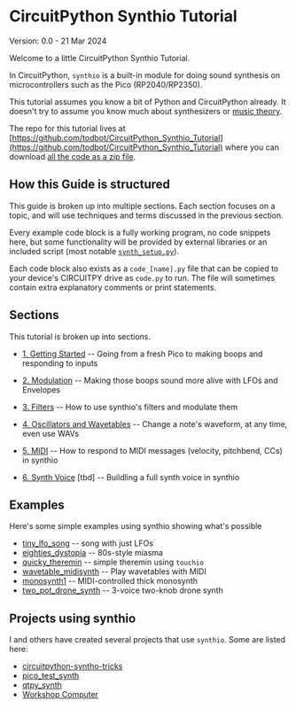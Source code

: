 
CircuitPython Synthio Tutorial
==============================

Version: 0.0 - 21 Mar 2024

Welcome to a little CircuitPython Synthio Tutorial.

In CircuitPython, `synthio` is a built-in module for doing sound synthesis
on microcontrollers such as the Pico (RP2040/RP2350).

This tutorial assumes you know a bit of Python and CircuitPython already.
It doesn't try to assume you know much about synthesizers or [music theory](https://www.youtube.com/watch?v=rgaTLrZGlk0).

The repo for this tutorial lives at [https://github.com/todbot/CircuitPython_Synthio_Tutorial](https://github.com/todbot/CircuitPython_Synthio_Tutorial) where you can download
[all the code as a zip file](https://github.com/todbot/CircuitPython_Synthio_Tutorial/archive/refs/heads/main.zip).


## How this Guide is structured

This guide is broken up into multiple sections. Each section focuses on a topic,
and will use techniques and terms discussed in the previous section.

Every example code block is a fully working program, no code snippets here, but
some functionality will be provided by external libraries or an included script
(most notable [`synth_setup.py`](./1_getting_started/synth_setup.py)).

Each code block also exists as a `code_[name].py` file that can be copied to
your device's CIRCUITPY drive as `code.py` to run.  The file will sometimes
contain extra explanatory comments or print statements.

## Sections

This tutorial is broken up into sections.

* [1. Getting Started](./README-1-Getting-Started.md)
-- Going from a fresh Pico to making boops and responding to inputs

* [2. Modulation](./README-2-Modulation.md)
-- Making those boops sound more alive with LFOs and Envelopes

* [3. Filters](./README-3-Filters.md)
-- How to use synthio's filters and modulate them

* [4. Oscillators and Wavetables](./README-4-Oscillators-Wavetables.md)
-- Change a note's waveform, at any time, even use WAVs

* [5. MIDI](./README-5-MIDI.md)
-- How to respond to MIDI messages (velocity, pitchbend, CCs) in synthio

* [6. Synth Voice](./README-4-Synth-Voice.md)  [tbd]
-- Buildling a full synth voice in synthio


## Examples 

Here's some simple examples using synthio showing what's possible

* [tiny_lfo_song](https://www.youtube.com/watch?v=m_ALNCWXor0) -- song with just LFOs
* [eighties_dystopia](https://www.youtube.com/watch?v=EcDqYh-DzVA) -- 80s-style miasma
* [quicky_theremin]() -- simple theremin using `touchio`
* [wavetable_midisynth](https://www.youtube.com/watch?v=CrxaB_AVQqM) -- Play wavetables with MIDI 
* [monosynth1](https://www.youtube.com/watch?v=EcDqYh-DzVA) -- MIDI-controlled thick monosynth
* [two_pot_drone_synth](https://www.youtube.com/watch?v=xEmhk-dVXqQ) -- 3-voice two-knob drone synth

## Projects using synthio

I and others have created several projects that use `synthio`.
Some are listed here:

* [circuitpython-syntho-tricks](https://github.com/todbot/circuitpython-synthio-tricks)
* [pico_test_synth](https://github.com/todbot/pico_test_synth)
* [qtpy_synth](https://github.com/todbot/qtpy_synth)
* [Workshop Computer](https://github.com/todbot/Workshop_Computer/tree/main/Demonstrations%2BHelloWorlds/CircuitPython)
